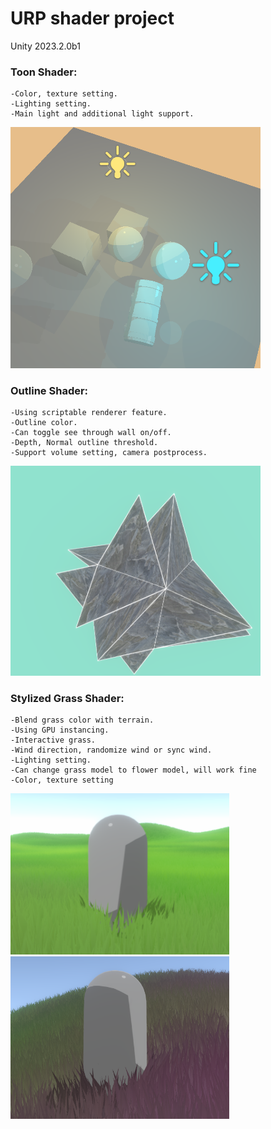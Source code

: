 # URP shader project

Unity 2023.2.0b1



### Toon Shader:
    -Color, texture setting.
    -Lighting setting.
    -Main light and additional light support.
<img src="/ShowCase/Toon.png" alt="drawing" width="400"/>


### Outline Shader:
    -Using scriptable renderer feature.
    -Outline color.
    -Can toggle see through wall on/off.
    -Depth, Normal outline threshold.
    -Support volume setting, camera postprocess.
<img src="/ShowCase/Outline.png" alt="drawing" width="400"/>


### Stylized Grass Shader:
    -Blend grass color with terrain.
    -Using GPU instancing.
    -Interactive grass.
    -Wind direction, randomize wind or sync wind.
    -Lighting setting.
    -Can change grass model to flower model, will work fine
    -Color, texture setting
<img src="/ShowCase/Grass1.png" alt="drawing" width="350"/> <img src="/ShowCase/Grass2.png" alt="drawing" width="350"/>

